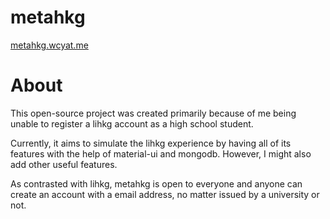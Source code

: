 # metahkg

[metahkg.wcyat.me](https://metahkg.wcyat.me)

# About

This open-source project was created primarily because of me being unable to register a lihkg account as a high school student.

Currently, it aims to simulate the lihkg experience by having all of its features with the help of material-ui and mongodb. However, I might also add other useful features.

As contrasted with lihkg, metahkg is open to everyone and anyone can create an account with a email address, no matter issued by a university or not.
